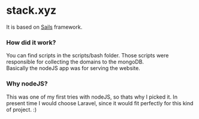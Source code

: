 # stack.xyz

It is based on [Sails](http://sailsjs.org) framework.

### How did it work?

You can find scripts in the scripts/bash folder. Those scripts were responsible for collecting the domains to the mongoDB.  
Basically the nodeJS app was for serving the website. 

### Why nodeJS? 

This was one of my first tries with nodeJS, so thats why I picked it. In present time I would choose Laravel, since it would fit perfectly for this kind of project. :)
